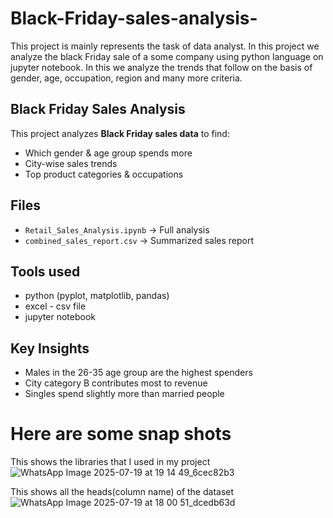 # Black-Friday-sales-analysis-
This project is mainly represents the task of data analyst. In this project we analyze the black Friday sale of a some company using python language on jupyter notebook. In this we analyze the trends that follow on the basis of gender, age, occupation, region and many more criteria. 
##  Black Friday Sales Analysis 
This project analyzes **Black Friday sales data** to find:
- Which gender & age group spends more
- City-wise sales trends
- Top product categories & occupations
## Files
- `Retail_Sales_Analysis.ipynb` → Full analysis
- `combined_sales_report.csv` → Summarized sales report
## Tools used
- python (pyplot, matplotlib, pandas)  
- excel - csv file
- jupyter notebook
## Key Insights
- Males in the 26-35 age group are the highest spenders
- City category B contributes most to revenue
- Singles spend slightly more than married people

# Here are some snap shots 
 This shows the libraries that I used in my project 
![WhatsApp Image 2025-07-19 at 19 14 49_6cec82b3](https://github.com/user-attachments/assets/66aa4807-3e77-42a1-bb99-88ce673b4044)

 This shows all the heads(column name) of the dataset  
![WhatsApp Image 2025-07-19 at 18 00 51_dcedb63d](https://github.com/user-attachments/assets/aeabb9f7-1479-44c7-8618-b7d4c154ce5b)



